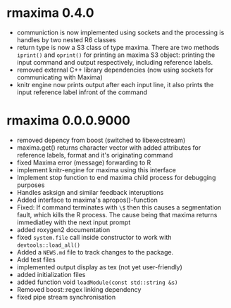 # rmaxima 0.4.0
- communiction is now implemented using sockets and the processing is handles by two nested R6 classes
- return type is now a S3 class of type maxima. There are two methods `iprint()` and `oprint()` for printing an maxima S3 object: printing the input command and output respectively, including reference labels. 
- removed external C++ library dependencies (now using sockets for communicating with Maxima)
- knitr engine now prints output after each input line, it also prints the input reference label infront of the command

# rmaxima 0.0.0.9000

- removed depency from boost (switched to libexecstream)
- maxima.get() returns character vector with added attributes for reference labels, format and it's originating command
- fixed Maxima error (message) forwarding to R
- implement knitr-engine for maxima using this interface
- Implement stop function to end maxima child process for debugging purposes
- Handles asksign and similar feedback interuptions
- Added interface to maxima's apropos()-function
- Fixed: If command terminates with `\$` then this causes a segmentation fault, which kills the R process. The cause being that maxima returns immediatley with the next input prompt
- added roxygen2 documentation
- fixed `system.file` call inside constructor to work with `devtools::load_all()`
- Added a `NEWS.md` file to track changes to the package.
- Add test files
- implemented output display as tex (not yet user-friendly)
- added initialization files
- added function void `loadModule(const std::string &s)`
- Removed boost::regex linking dependency
- fixed pipe stream synchronisation

